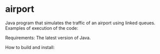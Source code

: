 # airport
Java program that simulates the traffic of an airport using linked queues.
Examples of execution of the code:

Requirements:
The latest version of Java.

How to build and install:
